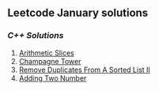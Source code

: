 ## Leetcode January solutions

### <em> C++ Solutions </em>

1. [Arithmetic Slices](/March2022/C++/Arithmetic_Slices.cpp)
2. [Champagne Tower](/March2022/C++/Champagne_Tower.cpp)
3. [Remove Duplicates From A Sorted List II](/March2022/C++/Remove_Dup_From_Sorted_List_II.cpp)
4. [Adding Two Number](/March2022/C++/Adding_two_numbers.cpp)